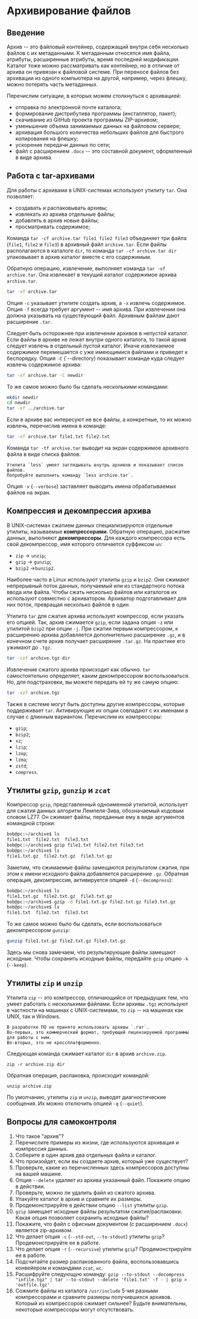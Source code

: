 # Архивирование файлов

## Введение

Архив -- это файловый контейнер, содержащий внутри себя несколько файлов с их метаданными.
К метаданным относятся имя файла, атрибуты, расширенные атрибуты, время последней модификации.
Каталог тоже можно рассматривать как контейнер, но в отличие от архива он привязан к файловой системе.
При переносе файлов без архивации из одного компьютера на другой, например, через флешку, можно потерять часть метаданных.

Перечислим ситуации, в которых можем столкнуться с архивацией:
* отправка по электронной почте каталога;
* формирование дистрибутива программы (инсталлятор, пакет);
* скачивание из GitHub проекта программы ZIP-архивом;
* уменьшение объема занимаемых данных на файловом сервере;
* архивация большого количества небольших файлов для быстрого копирования на флешку;
* ускорение передачи данных по сети;
* файл с расширением `.docx` -- это составной документ, оформленный в виде архива.


## Работа с tar-архивами

Для работы с архивами в UNIX-системах используют утилиту `tar`.
Она позволяет:
* создавать и распаковывать архивы;
* извлекать из архива отдельные файлы;
* добавлять в архив новые файлы;
* просматривать содержимое;

<!-- Создание архива -->
Команда `tar -cf archive.tar file1 file2 file3` объединяет три файла (`file1`, `file2` и `file3`) в архивный файл `archive.tar`.
Если файлы располагаются в каталоге `dir`, то команда `tar -cf archive.tar dir` упаковывает в архив каталог вместе с его содержимым.

<!-- Извлечение файлов из архива -->
Обратную операцию, извлечение, выполняет команда `tar -xf archive.tar`.
Она извлекает в текущий каталог содержимое архива `archive.tar`.
```bash
tar -xf archive.tar
```

Опция `-c` указывает утилите создать архив, а `-x` извлечь содержимое.
Опция `-f` всегда требует аргумент -- имя архива.
При извлечении она должна указывать на существующий файл.
Архивным файлам дают расширение `.tar`.

<!-- Извлечение файлов из архива в отдельный каталог -->
Следует быть осторожнее при извлечении архивов в непустой каталог.
Если файлы в архиве не лежат внутри одного каталога, то такой архив следует извлечь в отдельный пустой каталог.
Иначе извлекаемое содержимое перемешается с уже имеющимися файлами и приведет к беспорядку.
Опция `-C` (`--directory) показывает команде куда следует извлечь содержимое архива:
```bash
tar -xf archive.tar -C newdir
```

То же самое можно было бы сделать несколькими командами:
```bash
mkdir newdir
cd newdir
tar -xf ../archive.tar
```

<!-- Извлечение из архива отдельного файла -->
Если в архиве вас интересуют не все файлы, а конкретные, то их можно извлечь, перечислив имена в команде:
```bash
tar -xf archive.tar file1.txt file2.txt
```

<!-- Просмотр содержимого архива без извлечения -->
Команда `tar -tf archive.tar` выводит на экран содержимое архивного файла в виде списка файлов.

```{note}
Утилита `less` умеет заглядывать внутрь архивов и показывает список файлов.
Попробуйте выполнить команду `less archive.tar`.
```

<!-- Опция `-v` -->
Опция `-v` (`--verbose`) заставляет выводить имена обрабатываемых файлов на экран.


## Компрессия и декомпрессия архива

В UNIX-системах сжатием данных специализируются отдельные утилиты, называемые **компрессорами**.
Обратную операцию, расжатие данных, выполняют **декомпрессоры**.
Для каждого компрессора есть свой декомпрессор, имя которого отличается суффиксом `un`:
* `zip` -> `unzip`;
* `gzip` -> `gunzip`;
* `bzip2` ->`bunzip2`.

Наиболее часто в Linux используют утилиты `gzip` и `bzip2`.
Они сжимают непрерывный поток данных, получаемый или из стандартного потока ввода или файла.
Чтобы сжать несколько файлов или каталогов их используют совместно с архиватором.
Архиватор подготавливает для них поток, превращая несколько файлов в один.

Утилита `tar` для сжатия архива использует компрессор, если указать его опцией.
Так, архив сжимается `gzip`, если задана опция `-z` или утилитой `bzip2` при опции `-j`.
При сжатии первым компрессором, к расширению архива добавляется дополнительно расширение `.gz`, и в конечном счете архив получает расширение `.tar.gz`.
На практике его ужимают до `.tgz`.
```bash
tar -czf archive.tgz dir
```
Извлечение сжатого архива происходит как обычно.
`tar` самостоятельно определяет, каким декомпрессором воспользоваться.
Но, для подстраховки, вы можете передать ей ту же самую опцию:
```bash
tar -xzf archive.tgz
```

Также в системе могут быть доступны другие компрессоры, которые поддерживает `tar`.
Активирующие их опции совпадают с их именами в случае с длинным вариантом.
Перечислим их компрессоры:
* `gzip`;
* `bzip2`;
* `xz`;
* `lzip`;
* `lzop`;
* `lzma`;
* `zstd`;
* `compress`.


## Утилиты `gzip`, `gunzip` и `zcat`

Компрессор `gzip`, представленный одноименной утилитой, использует для сжатия данных алгоритм Лемпеля-Зива, обозначаемый кодовым словом LZ77.
Он сжимает файлы, переданные ему в виде аргументов командной строки:
```bash
bob@pc:~/archive$ ls
file1.txt  file2.txt  file3.txt
bob@pc:~/archive$ gzip file1.txt file2.txt file3.txt 
bob@pc:~/archive$ ls
file1.txt.gz  file2.txt.gz  file3.txt.gz
```

Заметим, что сжимаемые файлы замещаются результатом сжатия, при этом к имени исходного файла добавляется расширение `.gz`.
Обратная операция, декомпрессия, активируется опцией `-d` (`--decompress`):

```bash
bob@pc:~/archive$ ls
file1.txt.gz  file2.txt.gz  file3.txt.gz
bob@pc:~/archive$ gzip -d file1.txt.gz file2.txt.gz file3.txt.gz
bob@pc:~/archive$ ls
file1.txt  file2.txt  file3.txt
```

То же самое можно было бы сделать, если воспользоваться декомпрессором `gunzip`:
```bash
gunzip file1.txt.gz file2.txt.gz file3.txt.gz
```

Здесь мы снова замечаем, что результирующие файлы замещают исходные.
Чтобы сохранить исходные файлы, передайте `gzip` опцию `-k` (`--keep`).


## Утилиты `zip` и `unzip`

Утилита `zip` -- это компрессор, отличающийся от предыдущих тем, что умеет работать с несколькими файлами.
Если архивы `.tgz` используют в частности на машинах с UNIX-системами, то `zip` -- на машинах как UNIX, так и Windows.

```{note}
В разработке ПО не принято использовать архивы `.rar`.
Во-первых, это коммерческий формат, требующий лицензируемой программы для работы с ним.
Во-вторых, это не кроссплатформенно.
```

Следующая команда сжимает каталог `dir` в архив `archive.zip`.
```
zip -r archive.zip dir
```

Обратная операция, распаковка, происходит командой:
```
unzip archive.zip
```

По умолчанию, утилиты `zip` и `unzip`, выводят диагностические сообщения.
Их можно отключить опцией `-q` (`--quiet`).


## Вопросы для самоконтроля

1. Что такое "архив"?
1. Перечислите примеры из жизни, где используются архивация и компрессия данных.
1. Соберите в один архив два отдельных файла и каталог.
1. Что произойдет, если вы создаете архив, который уже существует?
1. Проверьте, какие из перечисленных здесь компрессоров доступны на вашей машине.
1. Опция `--delete` удаляет из архива указанный файл.
   Покажите опцию в действии.
1. Проверьте, можно ли удалить файл из сжатого архива.
1. Упакуйте каталог в архив и сравните их размеры.
1. Продемонстрируйте в действии опцию `--list` утилиты `gzip`.
1. `gzip` замещает исходные файлы результатом сжатия/распаковки.
   Какая опция позволяет сохранить исходные файлы?
1. Покажите, что файл с офисным документом (с расширением `.docx`) является zip-архивом.
1. Что делает опция `-c` (`--std-out`, `--to-stdout`) утилиты `gzip`?
   Продемонстрируйте ее в работе.
1. Что делает опция `-r` (`--recursive`) утилиты `gzip`?
   Продемонстрируйте ее в работе.
1. Подсчитайте размер распакованного файла, воспользовавшись конвейером и командами `zcat`, `wc`.
1. Расшифруйте следующую команду:
  `gzip --to-stdout --decompress "infile.tgz" | tar --to-stdout --delete 'file1.txt' -f - | gzip > 'outfile.tgz'` <!-- Удаляет файл из сжатого архива -->
1. Сожмите файлы из каталога `/usr/include` 5-мя разными компрессорами и сравните размеры получившихся архивов.
   Который из компрессоров сжимает сильнее?
   Будьте внимательны, некоторые компрессоры могут отсутствовать.
